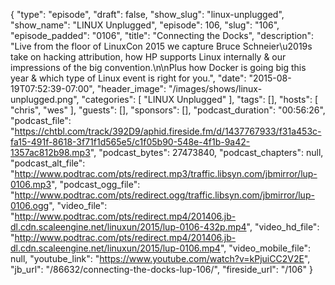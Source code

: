 {
  "type": "episode",
  "draft": false,
  "show_slug": "linux-unplugged",
  "show_name": "LINUX Unplugged",
  "episode": 106,
  "slug": "106",
  "episode_padded": "0106",
  "title": "Connecting the Docks",
  "description": "Live from the floor of LinuxCon 2015 we capture Bruce Schneier\u2019s take on hacking attribution, how HP supports Linux internally & our impressions of the big convention.\n\nPlus how Docker is going big this year & which type of Linux event is right for you.",
  "date": "2015-08-19T07:52:39-07:00",
  "header_image": "/images/shows/linux-unplugged.png",
  "categories": [
    "LINUX Unplugged"
  ],
  "tags": [],
  "hosts": [
    "chris",
    "wes"
  ],
  "guests": [],
  "sponsors": [],
  "podcast_duration": "00:56:26",
  "podcast_file": "https://chtbl.com/track/392D9/aphid.fireside.fm/d/1437767933/f31a453c-fa15-491f-8618-3f71f1d565e5/c1f05b90-548e-4f1b-9a42-1357ac812b98.mp3",
  "podcast_bytes": 27473840,
  "podcast_chapters": null,
  "podcast_alt_file": "http://www.podtrac.com/pts/redirect.mp3/traffic.libsyn.com/jbmirror/lup-0106.mp3",
  "podcast_ogg_file": "http://www.podtrac.com/pts/redirect.ogg/traffic.libsyn.com/jbmirror/lup-0106.ogg",
  "video_file": "http://www.podtrac.com/pts/redirect.mp4/201406.jb-dl.cdn.scaleengine.net/linuxun/2015/lup-0106-432p.mp4",
  "video_hd_file": "http://www.podtrac.com/pts/redirect.mp4/201406.jb-dl.cdn.scaleengine.net/linuxun/2015/lup-0106.mp4",
  "video_mobile_file": null,
  "youtube_link": "https://www.youtube.com/watch?v=kPjuiCC2V2E",
  "jb_url": "/86632/connecting-the-docks-lup-106/",
  "fireside_url": "/106"
}

